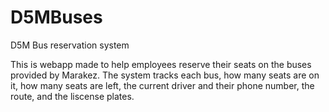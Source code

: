 # D5MBuses
D5M Bus reservation system

This is webapp made to help employees reserve their seats on the buses provided by Marakez. The system tracks each bus, how many seats are on it, how many seats are left, the current driver and their phone number, the route, and the liscense plates.
